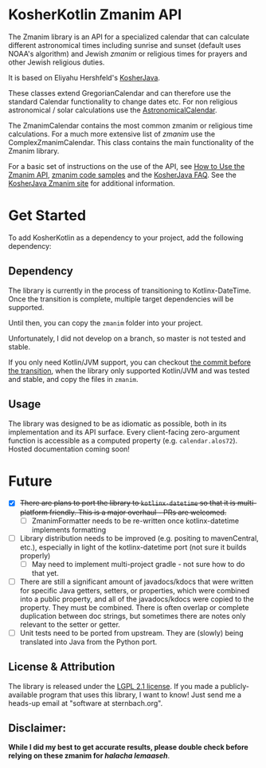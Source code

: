 KosherKotlin Zmanim API
=====================

The Zmanim library is an API for a specialized calendar that can calculate different astronomical
times including sunrise and sunset (default uses NOAA's algorithm) and Jewish _zmanim_ or religious times for prayers and other
Jewish religious duties.

It is based on Eliyahu Hershfeld's [KosherJava](https://github.com/KosherJava/zmanim).

These classes extend GregorianCalendar and can therefore
use the standard Calendar functionality to change dates etc. For non religious astronomical / solar
calculations use the [AstronomicalCalendar](./src/main/java/com/kosherjava/zmanim/AstronomicalCalendar.kt).

The ZmanimCalendar contains the most common zmanim or religious time calculations. For a much more
extensive list of _zmanim_ use the ComplexZmanimCalendar.
This class contains the main functionality of the Zmanim library.

For a basic set of instructions on the use of the API, see [How to Use the Zmanim API](https://kosherjava.com/zmanim-project/how-to-use-the-zmanim-api/), [zmanim code samples](https://kosherjava.com/tag/code-sample/) and the [KosherJava FAQ](https://kosherjava.com/tag/faq/). See the <a href="https://kosherjava.com">KosherJava Zmanim site</a> for additional information.

# Get Started
To add KosherKotlin as a dependency to your project, add the following dependency:

## Dependency
The library is currently in the process of transitioning to Kotlinx-DateTime. Once the transition is complete, multiple target dependencies will be supported. 

Until then, you can copy the `zmanim` folder into your project. 

Unfortunately, I did not develop on a branch, so master is not tested and stable. 

If you only need Kotlin/JVM support, you can checkout [the commit before the transition](https://github.com/Sternbach-Software/KosherKotlin/commit/177ab9314e468f19fcd04ec47eb22d12eccf2210), when the library only supported Kotlin/JVM and was tested and stable, and copy the files in `zmanim`.

## Usage

The library was designed to be as idiomatic as possible, both in its implementation and its API surface. Every client-facing zero-argument function is accessible as a computed property (e.g. `calendar.alos72`). Hosted documentation coming soon!

# Future
 - [x] ~~There are plans to port the library to `kotlinx-datetime` so that it is multi-platform friendly. This is a major overhaul - PRs are welcomed.~~
   - [ ] ZmanimFormatter needs to be re-written once kotlinx-datetime implements formatting
 - [ ] Library distribution needs to be improved (e.g. positing to mavenCentral, etc.), especially in light of the kotlinx-datetime port (not sure it builds properly)
   - [ ] May need to implement multi-project gradle - not sure how to do that yet.
 - [ ] There are still a significant amount of javadocs/kdocs that were written for specific Java getters, setters, or properties, which were combined into a public property, and all of the javadocs/kdocs were copied to the property. They must be combined. There is often overlap or complete duplication between doc strings, but sometimes there are notes only relevant to the setter or getter.
 - [ ] Unit tests need to be ported from upstream. They are (slowly) being translated into Java from the Python port. 

License & Attribution
-------
The library is released under the [LGPL 2.1 license](https://kosherjava.com/2011/05/09/kosherjava-zmanim-api-released-under-the-lgpl-license/).
If you made a publicly-available program that uses this library, I want to know! Just send me a heads-up email at "software at sternbach.org".

Disclaimer:
-----------
__While I did my best to get accurate results, please double check before relying on these zmanim for <em>halacha lemaaseh</em>__.
